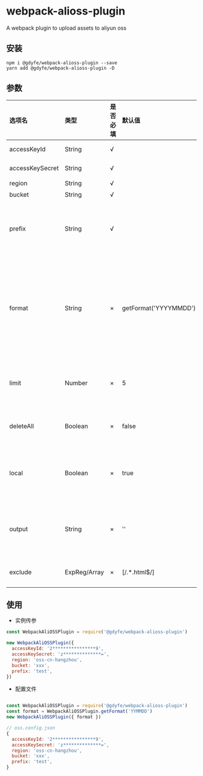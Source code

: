 # webpack-alioss-plugin
A webpack plugin to upload assets to aliyun oss

## 安装 
```
npm i @gdyfe/webpack-alioss-plugin --save
yarn add @gdyfe/webpack-alioss-plugin -D
```
## 参数
| 选项名          | 类型                 | 是否必填 | 默认值 | 描述                                                                                                                                 |
| :-------------- | :------------------- | :------- | :----- | :----------------------------------------------------------------------------------------------------------------------------------- |
| accessKeyId     | String               | √        |        | 阿里云accessKeyId                                                                                                                    |
| accessKeySecret | String               | √        |        | 阿里云accessKeySecret                                                                                                                |
| region          | String               | √        |        | 阿里云region                                                                                                                         |
| bucket          | String               | √        |        | 阿里云bucket                                                                                                                         |
| prefix          | String               | √        |        | 自定义路径前缀，通常使用项目目录名，文件将存放在alioss的bucket/prefix目录下                                                          |
| format          | String               | ×        | getFormat('YYYYMMDD')     | 可用时间戳来生成oss目录版本号，每次会保留最近的版本文件做零宕机发布，删除其他版本文件。可以通过插件自身提供的静态方法getFormat()获得，默认值为年月日 |
| limit           | Number               | ×        | 5      | 最多备份版本数量，会备份最近的版本，最小是3。配置了format才会生效                                                                    |
| deleteAll       | Boolean              | ×        | false   | 是否删除bucket/prefix中所有文件。优先匹配format配置                                                                                  |
| local           | Boolean              | ×        | true  | 默认每次上传webpack构建流中文件，设为true可上传打包后webpack output指向目录里的文件                                                  |
| output          | String               | ×        | ''     | 读取本地目录的路径，如果local为true，output为空，默认为读取webpack输出目录                                                           |
| exclude         | ExpReg/Array<ExpReg> | ×        |  [/.*\.html$/]  | 可传入正则，或正则组成的数组，来排除上传的文件                                                                                       |

## 使用

* 实例传参
```javascript
const WebpackAliOSSPlugin = require('@gdyfe/webpack-alioss-plugin')

new WebpackAliOSSPlugin({
  accessKeyId: '2****************9',
  accessKeySecret: 'z**************=',
  region: 'oss-cn-hangzhou',
  bucket: 'xxx',
  prefix: 'test',  
})
```
* 配置文件
```javascript

const WebpackAliOSSPlugin = require('@gdyfe/webpack-alioss-plugin')
const format = WebpackAliOSSPlugin.getFormat('YYMMDD')
new WebpackAliOSSPlugin({ format })

// oss.config.json
{
  accessKeyId: '2****************9',
  accessKeySecret: 'z**************=',
  region: 'oss-cn-hangzhou',
  bucket: 'xxx',
  prefix: 'test',  
}
```
